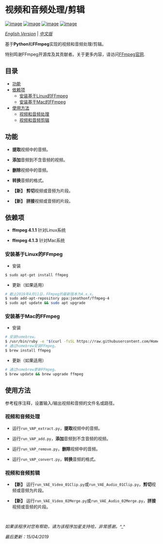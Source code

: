 # 视频和音频处理/剪辑

[![image](https://img.shields.io/badge/license-MIT-green.svg)](https://github.com/HeZhang1994/video-audio-editing/blob/master/LICENSE)
[![image](https://img.shields.io/badge/python-3.7-blue.svg)]()
[![image](https://img.shields.io/badge/status-stable-brightgreen.svg)]()
[![image](https://img.shields.io/badge/build-passing-brightgreen.svg)]()

[*English Version*](https://github.com/HeZhang1994/video-audio-editing/blob/master/README.md) | [*中文版*](https://github.com/HeZhang1994/video-audio-editing/blob/master/README-cn.md)

基于**Python**和**FFmpeg**实现的视频和音频处理/剪辑。

特别鸣谢FFmpeg开源库及其贡献者。关于更多内容，请访问[FFmpeg官网](https://www.ffmpeg.org/).

## 目录

- [功能](#功能)
- [依赖项](#依赖项)
  - [安装基于Linux的FFmpeg](#安装基于linux的ffmpeg)
  - [安装基于Mac的FFmpeg](#安装基于mac的ffmpeg)
- [使用方法](#使用方法)
  - [视频和音频处理](#video-and-audio-processing)
  - [视频和音频剪辑](#video-and-audio-editing)

## 功能

- **提取**视频中的音频。

- **添加**音频到不含音频的视频。

- **删除**视频中的音频。

- **转换**音频的格式。

- **【新】** **剪切**视频或音频为片段。

- **【新】** **拼接**视频或音频的片段。

## 依赖项

* __ffmpeg 4.1.1__ 针对Linux系统

* __ffmpeg 4.1.3__ 针对Mac系统

### 安装基于Linux的FFmpeg

* 安装
```bash
$ sudo apt-get install ffmpeg
```

* 更新（如果适用）
```bash
# 截止2019年4月11日，FFmpeg的最新版本为4.x.x。
$ sudo add-apt-repository ppa:jonathonf/ffmpeg-4
$ sudo apt update && sudo apt upgrade
```

### 安装基于Mac的FFmpeg

* 安装
```bash
# 安装homebrew。
$ /usr/bin/ruby -e "$(curl -fsSL https://raw.githubusercontent.com/Homebrew/install/master/install)"
# 通过homebrew安装FFmpeg。
$ brew install ffmpeg
```

* 更新（如果适用）
```bash
# 通过homebrew更新FFmpeg。
$ brew update && brew upgrade ffmpeg
```

## 使用方法

参考程序注释，设置输入/输出视频和音频的文件名或路径。

### 视频和音频处理

- 运行`run_VAP_extract.py`，**提取**视频中的音频。

- 运行`run_VAP_add.py`，**添加**音频到不含音频的视频。

- 运行`run_VAP_remove.py`，**删除**视频中的音频。

- 运行`run_VAP_convert.py`，**转换**音频的格式。

### 视频和音频剪辑

- **【新】** 运行`run_VAE_Video_01Clip.py`或`run_VAE_Audio_01Clip.py`，**剪切**视频或音频为片段。

- **【新】** 运行`run_VAE_Video_02Merge.py`或`run_VAE_Audio_02Merge.py`，**拼接**视频或音频的片段。

<br>

<i>如果该程序对您有帮助，请为该程序加星支持哈，非常感谢。^_^</i>

<i>最后更新：15/04/2019</i>
